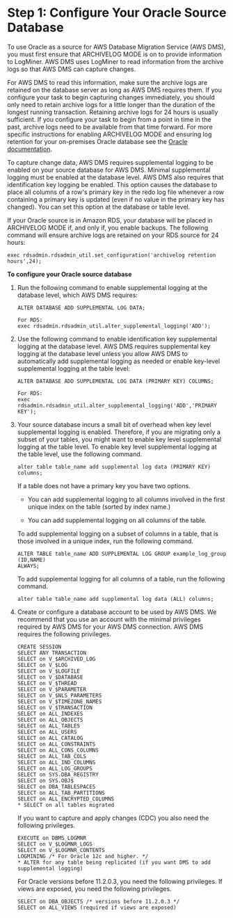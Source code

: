 # Step 1: Configure Your Oracle Source Database<a name="CHAP_On-PremOracle2Aurora.Steps.ConfigureOracle"></a>

To use Oracle as a source for AWS Database Migration Service \(AWS DMS\), you must first ensure that ARCHIVELOG MODE is on to provide information to LogMiner\. AWS DMS uses LogMiner to read information from the archive logs so that AWS DMS can capture changes\. 

For AWS DMS to read this information, make sure the archive logs are retained on the database server as long as AWS DMS requires them\. If you configure your task to begin capturing changes immediately, you should only need to retain archive logs for a little longer than the duration of the longest running transaction\. Retaining archive logs for 24 hours is usually sufficient\. If you configure your task to begin from a point in time in the past, archive logs need to be available from that time forward\. For more specific instructions for enabling ARCHIVELOG MODE and ensuring log retention for your on\-premises Oracle database see the [Oracle documentation](https://community.oracle.com/thread/3717174)\. 

To capture change data, AWS DMS requires supplemental logging to be enabled on your source database for AWS DMS\. Minimal supplemental logging must be enabled at the database level\. AWS DMS also requires that identification key logging be enabled\. This option causes the database to place all columns of a row's primary key in the redo log file whenever a row containing a primary key is updated \(even if no value in the primary key has changed\)\. You can set this option at the database or table level\.

If your Oracle source is in Amazon RDS, your database will be placed in ARCHIVELOG MODE if, and only if, you enable backups\. The following command will ensure archive logs are retained on your RDS source for 24 hours:

```
exec rdsadmin.rdsadmin_util.set_configuration('archivelog retention hours',24);
```

**To configure your Oracle source database**

1. Run the following command to enable supplemental logging at the database level, which AWS DMS requires:

   ```
   ALTER DATABASE ADD SUPPLEMENTAL LOG DATA;
   
   For RDS:
   exec rdsadmin.rdsadmin_util.alter_supplemental_logging('ADD');
   ```

1. Use the following command to enable identification key supplemental logging at the database level\. AWS DMS requires supplemental key logging at the database level unless you allow AWS DMS to automatically add supplemental logging as needed or enable key\-level supplemental logging at the table level:

   ```
   ALTER DATABASE ADD SUPPLEMENTAL LOG DATA (PRIMARY KEY) COLUMNS;
   
   For RDS:
   exec rdsadmin.rdsadmin_util.alter_supplemental_logging('ADD','PRIMARY KEY');
   ```

1. Your source database incurs a small bit of overhead when key level supplemental logging is enabled\. Therefore, if you are migrating only a subset of your tables, you might want to enable key level supplemental logging at the table level\. To enable key level supplemental logging at the table level, use the following command\.

   ```
   alter table table_name add supplemental log data (PRIMARY KEY) columns;
   ```

   If a table does not have a primary key you have two options\.

   + You can add supplemental logging to all columns involved in the first unique index on the table \(sorted by index name\.\) 

   + You can add supplemental logging on all columns of the table\. 

   To add supplemental logging on a subset of columns in a table, that is those involved in a unique index, run the following command\.

   ```
   ALTER TABLE table_name ADD SUPPLEMENTAL LOG GROUP example_log_group (ID,NAME) 
   ALWAYS;
   ```

   To add supplemental logging for all columns of a table, run the following command\.

   ```
   alter table table_name add supplemental log data (ALL) columns;                       
   ```

1. Create or configure a database account to be used by AWS DMS\. We recommend that you use an account with the minimal privileges required by AWS DMS for your AWS DMS connection\. AWS DMS requires the following privileges\. 

   ```
   CREATE SESSION
   SELECT ANY TRANSACTION
   SELECT on V_$ARCHIVED_LOG
   SELECT on V_$LOG
   SELECT on V_$LOGFILE
   SELECT on V_$DATABASE
   SELECT on V_$THREAD
   SELECT on V_$PARAMETER
   SELECT on V_$NLS_PARAMETERS
   SELECT on V_$TIMEZONE_NAMES
   SELECT on V_$TRANSACTION
   SELECT on ALL_INDEXES
   SELECT on ALL_OBJECTS
   SELECT on ALL_TABLES
   SELECT on ALL_USERS
   SELECT on ALL_CATALOG
   SELECT on ALL_CONSTRAINTS
   SELECT on ALL_CONS_COLUMNS
   SELECT on ALL_TAB_COLS
   SELECT on ALL_IND_COLUMNS
   SELECT on ALL_LOG_GROUPS
   SELECT on SYS.DBA_REGISTRY
   SELECT on SYS.OBJ$
   SELECT on DBA_TABLESPACES
   SELECT on ALL_TAB_PARTITIONS
   SELECT on ALL_ENCRYPTED_COLUMNS
   * SELECT on all tables migrated
   ```

   If you want to capture and apply changes \(CDC\) you also need the following privileges\.

   ```
   EXECUTE on DBMS_LOGMNR 
   SELECT on V_$LOGMNR_LOGS
   SELECT on V_$LOGMNR_CONTENTS
   LOGMINING /* For Oracle 12c and higher. */
   * ALTER for any table being replicated (if you want DMS to add supplemental logging)
   ```

   For Oracle versions before 11\.2\.0\.3, you need the following privileges\. If views are exposed, you need the following privileges\.

   ```
   SELECT on DBA_OBJECTS /* versions before 11.2.0.3 */
   SELECT on ALL_VIEWS (required if views are exposed)
   ```
